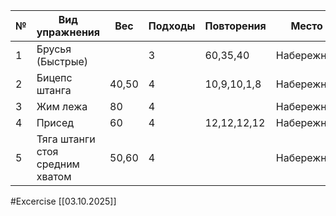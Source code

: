 
| №   | Вид упражнения                  | Вес   | Подходы | Повторения  | Место      |
| --- | ------------------------------- | ----- | ------- | ----------- | ---------- |
| 1   | Брусья (Быстрые)                |       | 3       | 60,35,40    | Набережная |
| 2   | Бицепс штанга                   | 40,50 | 4       | 10,9,10,1,8 | Набережная |
| 3   | Жим лежа                        | 80    | 4       |             | Набережная |
| 4   | Присед                          | 60    | 4       | 12,12,12,12 | Набережная |
| 5   | Тяга штанги стоя средним хватом | 50,60 | 4       |             | Набережная |

#Excercise
[[03.10.2025]]